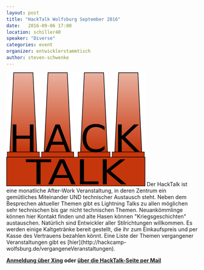 ```yaml
---
layout: post
title: "HackTalk Wolfsburg September 2016"
date:   2016-09-06 17:00
location: schiller40
speaker: "Diverse"
categories: event
organizer: entwicklerstammtisch
author: steven-schwenke
---
```

<img src="/assets/partners/hacktalk-gross.png" class="speaker" />
Der HackTalk ist eine monatliche After-Work Veranstaltung, in deren Zentrum ein
gemütliches Miteinander UND technischer Austausch steht.
Neben dem Besprechen aktueller Themen gibt es Lightning Talks zu allen möglichen
sehr technischen bis gar nicht technischen Themen.
Neuankömmlinge können hier Kontakt finden und alte Hasen können "Kriegsgeschichten"
austauschen. Natürlich sind Entwickler aller Stilrichtungen willkommen.
Es werden einige Kaltgetränke bereit gestellt, die ihr zum Einkaufspreis und
per Kasse des Vertrauens bezahlen könnt. Eine Liste der Themen vergangener Veranstaltungen
gibt es [hier](http://hackcamp-wolfsburg.de/vergangeneVeranstaltungen).

**[Anmeldung über Xing](https://www.xing.com/events/hacktalk-wolfsburg-1715186) oder [über die HackTalk-Seite per Mail](http://hackcamp-wolfsburg.de/kontaktUndAnmeldung)**

